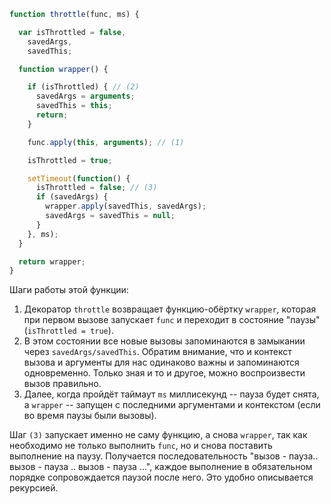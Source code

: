 

```js
function throttle(func, ms) {

  var isThrottled = false,
    savedArgs,
    savedThis;

  function wrapper() {

    if (isThrottled) { // (2)
      savedArgs = arguments;
      savedThis = this;
      return;
    }

    func.apply(this, arguments); // (1)

    isThrottled = true;

    setTimeout(function() {
      isThrottled = false; // (3)
      if (savedArgs) {
        wrapper.apply(savedThis, savedArgs);
        savedArgs = savedThis = null;
      }
    }, ms);
  }

  return wrapper;
}
```

Шаги работы этой функции:

1. Декоратор `throttle` возвращает функцию-обёртку `wrapper`, которая при первом вызове запускает `func` и переходит в состояние "паузы" (`isThrottled = true`).
2. В этом состоянии все новые вызовы запоминаются в замыкании через `savedArgs/savedThis`. Обратим внимание, что и контекст вызова и аргументы для нас одинаково важны и запоминаются одновременно. Только зная и то и другое, можно воспроизвести вызов правильно.
3. Далее, когда пройдёт таймаут `ms` миллисекунд -- пауза будет снята, а `wrapper` -- запущен с последними аргументами и контекстом (если во время паузы были вызовы).

Шаг `(3)` запускает именно не саму функцию, а снова `wrapper`, так как необходимо не только выполнить `func`, но и снова поставить выполнение на паузу. Получается последовательность "вызов - пауза.. вызов - пауза .. вызов - пауза ...", каждое выполнение в обязательном порядке сопровождается паузой после него. Это удобно описывается рекурсией.
